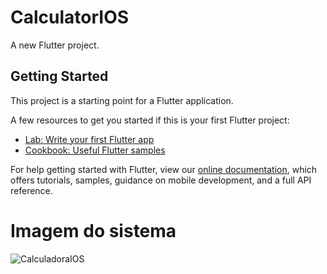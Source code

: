 # CalculatorIOS

A new Flutter project.

## Getting Started

This project is a starting point for a Flutter application.

A few resources to get you started if this is your first Flutter project:

- [Lab: Write your first Flutter app](https://flutter.dev/docs/get-started/codelab)
- [Cookbook: Useful Flutter samples](https://flutter.dev/docs/cookbook)

For help getting started with Flutter, view our
[online documentation](https://flutter.dev/docs), which offers tutorials,
samples, guidance on mobile development, and a full API reference.

# Imagem do sistema
![CalculadoraIOS](https://user-images.githubusercontent.com/54325178/106689858-7a45a980-65af-11eb-9035-8fabfd5a7683.PNG)
